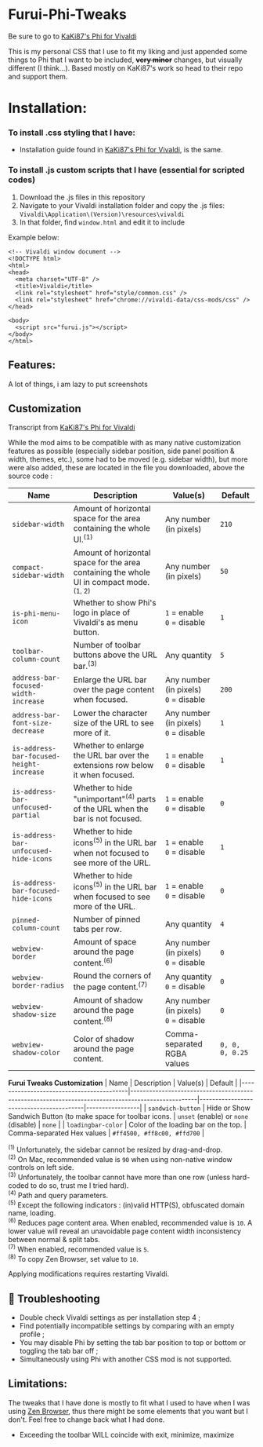 # Furui-Phi-Tweaks
Be sure to go to [KaKi87's Phi for Vivaldi](https://github.com/KaKi87/phi-for-vivaldi)

This is my personal CSS that I use to fit my liking and just appended some things to Phi that I want to be included, **~~very minor~~** changes, but visually different (I think...). Based mostly on KaKi87's work so head to their repo and support them.


# Installation:
### **To install .css styling that I have:**
+ Installation guide found in [KaKi87's Phi for Vivaldi](https://github.com/KaKi87/phi-for-vivaldi), is the same.

### **To install .js custom scripts that I have (essential for scripted codes)**
1. Download the .js files in this repository
2. Navigate to your Vivaldi installation folder and copy the .js files: 
\
``Vivaldi\Application\(Version)\resources\vivaldi``
3. In that folder, find ``window.html`` and edit it to include <script src="filename.js"></script>

Example below:

```
<!-- Vivaldi window document -->
<!DOCTYPE html>
<html>
<head>
  <meta charset="UTF-8" />
  <title>Vivaldi</title>
  <link rel="stylesheet" href="style/common.css" />
  <link rel="stylesheet" href="chrome://vivaldi-data/css-mods/css" />
</head>

<body>
  <script src="furui.js"></script>
</body>
</html>
```


## Features:

A lot of things, i am lazy to put screenshots

##  Customization

Transcript from [KaKi87's Phi for Vivaldi](https://github.com/KaKi87/phi-for-vivaldi)

While the mod aims to be compatible with as many native customization features as possible (especially sidebar position, side panel position & width, themes, etc.), some had to be moved (e.g. sidebar width), but more were also added, these are located in the file you downloaded, above the source code :

| Name                                     | Description                                                                                       | Value(s)                                | Default         |
|------------------------------------------|---------------------------------------------------------------------------------------------------|-----------------------------------------|-----------------|
| `sidebar-width`                          | Amount of horizontal space for the area containing the whole UI.<sup>(1)</sup>                    | Any number (in pixels)                  | `210`           |
| `compact-sidebar-width`                  | Amount of horizontal space for the area containing the whole UI in compact mode.<sup>(1, 2)</sup> | Any number (in pixels)                  | `50`            |
| `is-phi-menu-icon`                       | Whether to show Phi's logo in place of Vivaldi's as menu button.                                  | `1` = enable<br>`0` = disable           | `1`             |
| `toolbar-column-count`                   | Number of toolbar buttons above the URL bar.<sup>(3)</sup>                                        | Any quantity                            | `5`             |
| `address-bar-focused-width-increase`     | Enlarge the URL bar over the page content when focused.                                           | Any number (in pixels)<br>`0` = disable | `200`           |
| `address-bar-font-size-decrease`         | Lower the character size of the URL to see more of it.                                            | Any number (in pixels)<br>`0` = disable | `1`             |
| `is-address-bar-focused-height-increase` | Whether to enlarge the URL bar over the extensions row below it when focused.                     | `1` = enable<br>`0` = disable           | `1`             |
| `is-address-bar-unfocused-partial`       | Whether to hide "unimportant"<sup>(4)</sup> parts of the URL when the bar is not focused.         | `1` = enable<br>`0` = disable           | `0`             |
| `is-address-bar-unfocused-hide-icons`    | Whether to hide icons<sup>(5)</sup> in the URL bar when not focused to see more of the URL.       | `1` = enable<br>`0` = disable           | `1`             |
| `is-address-bar-focused-hide-icons`      | Whether to hide icons<sup>(5)</sup> in the URL bar when focused to see more of the URL.           | `1` = enable<br>`0` = disable           | `0`             |
| `pinned-column-count`                    | Number of pinned tabs per row.                                                                    | Any quantity                            | `4`             |
| `webview-border`                         | Amount of space around the page content.<sup>(6)</sup>                                            | Any number (in pixels)<br>`0` = disable | `0`             |
| `webview-border-radius`                  | Round the corners of the page content.<sup>(7)</sup>                                              | Any quantity<br>`0` = disable           | `0`             |
| `webview-shadow-size`                    | Amount of shadow around the page content.<sup>(8)</sup>                                           | Any number (in pixels)<br>`0` = disable | `0`             |
| `webview-shadow-color`                   | Color of shadow around the page content.                                                          | Comma-separated RGBA values             | `0, 0, 0, 0.25` |

**Furui Tweaks Customization**
| Name                                     | Description                                                                                       | Value(s)                                | Default         |
|------------------------------------------|---------------------------------------------------------------------------------------------------|-----------------------------------------|-----------------|
| `sandwich-button`                   | Hide or Show Sandwich Button (to make space for toolbar icons.                                                          | `unset` (enable) or `none` (disable)             | `none` |
| `loadingbar-color`                   | Color of the loading bar on the top.                                                          | Comma-separated Hex values             | `#ff4500, #ff8c00, #ffd700` |


<sup>(1)</sup> Unfortunately, the sidebar cannot be resized by drag-and-drop.<br>
<sup>(2)</sup> On Mac, recommended value is `90` when using non-native window controls on left side.<br>
<sup>(3)</sup> Unfortunately, the toolbar cannot have more than one row (unless hard-coded to do so, trust me I tried hard).<br>
<sup>(4)</sup> Path and query parameters.<br>
<sup>(5)</sup> Except the following indicators : (in)valid HTTP(S), obfuscated domain name, loading.<br>
<sup>(6)</sup> Reduces page content area. When enabled, recommended value is `10`. A lower value will reveal an unavoidable page content width inconsistency between normal & split tabs.<br>
<sup>(7)</sup> When enabled, recommended value is `5`.<br>
<sup>(8)</sup> To copy Zen Browser, set value to `10`.

Applying modifications requires restarting Vivaldi.

## :wrench: Troubleshooting

- Double check Vivaldi settings as per installation step 4 ;
- Find potentially incompatible settings by comparing with an empty profile ;
- You may disable Phi by setting the tab bar position to top or bottom or toggling the tab bar off ;
- Simultaneously using Phi with another CSS mod is not supported.

## Limitations:
The tweaks that I have done is mostly to fit what I used to have when I was using [Zen Browser](https://zen-browser.app), thus there might be some elements that you want but I don't. Feel free to change back what I had done.

+ Exceeding the toolbar WILL coincide with exit, minimize, maximize
